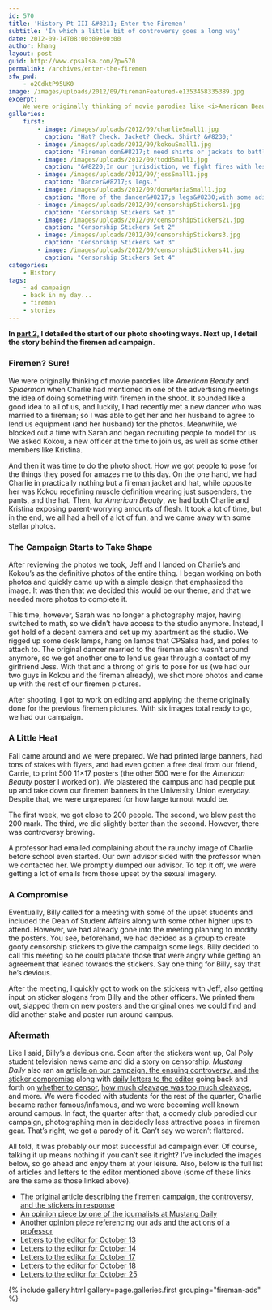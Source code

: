 ```yaml
---
id: 570
title: 'History Pt III &#8211; Enter the Firemen'
subtitle: 'In which a little bit of controversy goes a long way'
date: 2012-09-14T08:00:09+00:00
author: khang
layout: post
guid: http://www.cpsalsa.com/?p=570
permalink: /archives/enter-the-firemen
sfw_pwd:
    - o2CdktP95UK0
image: /images/uploads/2012/09/firemanFeatured-e1353458335389.jpg
excerpt:
    We were originally thinking of movie parodies like <i>American Beauty</i> and <i>Spiderman</i> when Charlie had mentioned in one of the advertising meetings the idea of doing something with firemen in the shoot. It sounded like a good idea to all of us, and luckily, I had recently met a new dancer who was married to a fireman; so I was able to get her and her husband to agree to lend us equipment (and her husband) for the photos.
galleries:
    first:
        - image: /images/uploads/2012/09/charlieSmall1.jpg
          caption: "Hat? Check. Jacket? Check. Shirt? &#8230;"
        - image: /images/uploads/2012/09/kokouSmall1.jpg
          caption: "Firemen don&#8217;t need shirts or jackets to battle fires right?"
        - image: /images/uploads/2012/09/toddSmall1.jpg
          caption: "&#8220;In our jurisdiction, we fight fires with less clothes.&#8221;"
        - image: /images/uploads/2012/09/jessSmall1.jpg
          caption: "Dancer&#8217;s legs."
        - image: /images/uploads/2012/09/donaMariaSmall1.jpg
          caption: "More of the dancer&#8217;s legs&#8230;with some adivitional skin&#8230;"
        - image: /images/uploads/2012/09/censorshipStickers1.jpg
          caption: "Censorship Stickers Set 1"
        - image: /images/uploads/2012/09/censorshipStickers21.jpg
          caption: "Censorship Stickers Set 2"
        - image: /images/uploads/2012/09/censorshipStickers3.jpg
          caption: "Censorship Stickers Set 3"
        - image: /images/uploads/2012/09/censorshipStickers41.jpg
          caption: "Censorship Stickers Set 4"
categories:
    - History
tags:
    - ad campaign
    - back in my day...
    - firemen
    - stories
---
```

**In [part 2,](http://www.cpsalsa.com/archives/history-pt-deux "History Pt Deux") I detailed the start of our photo shooting ways. Next up, I detail the story behind the firemen ad campaign.**

### Firemen? Sure!

We were originally thinking of movie parodies like _American Beauty_ and _Spiderman_ when Charlie had mentioned in one of the advertising meetings the idea of doing something with firemen in the shoot. It sounded like a good idea to all of us, and luckily, I had recently met a new dancer who was married to a fireman; so I was able to get her and her husband to agree to lend us equipment (and her husband) for the photos. Meanwhile, we blocked out a time with Sarah and began recruiting people to model for us. We asked Kokou, a new officer at the time to join us, as well as some other members like Kristina.

<!--more-->

And then it was time to do the photo shoot. How we got people to pose for the things they posed for amazes me to this day. On the one hand, we had Charlie in practically nothing but a fireman jacket and hat, while opposite her was Kokou redefining muscle definition wearing just suspenders, the pants, and the hat. Then, for _American Beauty_, we had both Charlie and Kristina exposing parent-worrying amounts of flesh. It took a lot of time, but in the end, we all had a hell of a lot of fun, and we came away with some stellar photos.

### The Campaign Starts to Take Shape

After reviewing the photos we took, Jeff and I landed on Charlie&#8217;s and Kokou&#8217;s as the definitive photos of the entire thing. I began working on both photos and quickly came up with a simple design that emphasized the image. It was then that we decided this would be our theme, and that we needed more photos to complete it.

This time, however, Sarah was no longer a photography major, having switched to math, so we didn&#8217;t have access to the studio anymore. Instead, I got hold of a decent camera and set up my apartment as the studio. We rigged up some desk lamps, hang on lamps that CPSalsa had, and poles to attach to. The original dancer married to the fireman also wasn&#8217;t around anymore, so we got another one to lend us gear through a contact of my girlfriend Jess. With that and a throng of girls to pose for us (we had our two guys in Kokou and the fireman already), we shot more photos and came up with the rest of our firemen pictures.

After shooting, I got to work on editing and applying the theme originally done for the previous firemen pictures. With six images total ready to go, we had our campaign.

### A Little Heat

Fall came around and we were prepared. We had printed large banners, had tons of stakes with flyers, and had even gotten a free deal from our friend, Carrie, to print 500 11&#215;17 posters (the other 500 were for the _American Beauty_ poster I worked on). We plastered the campus and had people put up and take down our firemen banners in the University Union everyday. Despite that, we were unprepared for how large turnout would be.

The first week, we got close to 200 people. The second, we blew past the 200 mark. The third, we did slightly better than the second. However, there was controversy brewing.

A professor had emailed complaining about the raunchy image of Charlie before school even started. Our own advisor sided with the professor when we contacted her. We promptly dumped our advisor. To top it off, we were getting a lot of emails from those upset by the sexual imagery.

### A Compromise

Eventually, Billy called for a meeting with some of the upset students and included the Dean of Student Affairs along with some other higher ups to attend. However, we had already gone into the meeting planning to modify the posters. You see, beforehand, we had decided as a group to create goofy censorship stickers to give the campaign some legs. Billy decided to call this meeting so he could placate those that were angry while getting an agreement that leaned towards the stickers. Say one thing for Billy, say that he&#8217;s devious.

After the meeting, I quickly got to work on the stickers with Jeff, also getting input on sticker slogans from Billy and the other officers. We printed them out, slapped them on new posters and the original ones we could find and did another stake and poster run around campus.

### Aftermath

Like I said, Billy&#8217;s a devious one. Soon after the stickers went up, Cal Poly student television news came and did a story on censorship. _Mustang Daily_ also ran an [article on our campaign, the ensuing controversy, and the sticker compromise](http://mustangnews.net/cpsalsacoverssexypostersimgsrcpagesuploadedimagesupdategifaligncenter/) along with [daily letters to the editor](http://mustangnews.net/Postersshouldnotbeuponpublicschoolgrounds/) going back and forth on [whether to censor](http://mustangnews.net/censorshipandthefirstamendment/), [how much cleavage was too much cleavage](http://mustangnews.net/Allthisoverhalfabreast/), and more. We were flooded with students for the rest of the quarter, Charlie became rather famous/infamous, and we were becoming well known around campus. In fact, the quarter after that, a comedy club parodied our campaign, photographing men in decidedly less attractive poses in firemen gear. That&#8217;s right, we got a parody of it. Can&#8217;t say we weren&#8217;t flattered.

All told, it was probably our most successful ad campaign ever. Of course, talking it up means nothing if you can&#8217;t see it right? I&#8217;ve included the images below, so go ahead and enjoy them at your leisure. Also, below is the full list of articles and letters to the editor mentioned above (some of these links are the same as those linked above).

* [The original article describing the firemen campaign, the controversy, and the stickers in response](http://mustangnews.net/cpsalsacoverssexypostersimgsrcpagesuploadedimagesupdategifaligncenter/)
* [An opinion piece by one of the journalists at Mustang Daily](http://mustangnews.net/censorshipandthefirstamendment/)
* [Another opinion piece referencing our ads and the actions of a professor](http://mustangnews.net/administrationmuststopactsofignorance/)
* [Letters to the editor for October 13](http://mustangnews.net/Postersshouldnotbeuponpublicschoolgrounds/)
* [Letters to the editor for October 14](http://mustangnews.net/TheCPSalsapostersmustcomedowntopreservelove/)
* [Letters to the editor for October 17](http://mustangnews.net/Allthisoverhalfabreast/)
* [Letters to the editor for October 18](http://mustangnews.net/Donotenforceyourmoralityonme/)
* [Letters to the editor for October 25](http://mustangnews.net/Modestyisthebestshowoff/)

{% include gallery.html gallery=page.galleries.first grouping="fireman-ads" %}